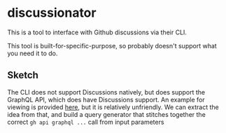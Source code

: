 # discussionator

This is a tool to interface with Github discussions via their CLI.

This tool is built-for-specific-purpose, so probably doesn't support what you need it to do.

## Sketch

The CLI does not support Discussions natively, but does support the GraphQL API, which does have Discussions support.
An example for viewing is provided [here](https://github.com/cli/cli/discussions/4212), but it is relatively unfriendly. We can extract the idea from that, and build a query generator that stitches together the correct `gh api graphql ...` call from input parameters
